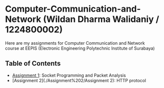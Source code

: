 # Computer-Communication-and-Network (Wildan Dharma Walidaniy / 1224800002)

Here are my assignments for Computer Communication and Network course at EEPIS (Electronic Engineering Polytechnic Institute of Surabaya)

## Table of Contents

- [Assignment 1](./Assignment%201/): Socket Programming and Packet Analysis
- [Assignment 2](./Assignment%202/Assignment 2): HTTP protocol
